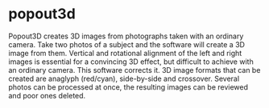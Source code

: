 # popout3d
Popout3D creates 3D images from photographs taken with an ordinary camera.
Take two photos of a subject and the software will create a 3D image from them. Vertical and rotational alignment of the left and right images is essential for a convincing 3D effect, but difficult to achieve with an ordinary camera. This software corrects it. 3D image formats that can be created are anaglyph (red/cyan), side-by-side and crossover. 
Several photos can be processed at once, the resulting images can be reviewed and poor ones deleted.   

